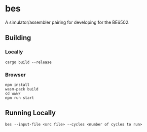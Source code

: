 # bes
A simulator/assembler pairing for developing for the BE6502.

## Building
### Locally

```
cargo build --release
```

### Browser
```
npm install
wasm-pack build
cd www/
npm run start
```

## Running Locally

```
bes --input-file <src file> --cycles <number of cycles to run>
```